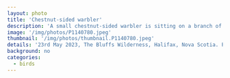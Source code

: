 ```yaml
---
layout: photo
title: 'Chestnut-sided warbler'
description: 'A small chestnut-sided warbler is sitting on a branch of red maple, yellow cap gleaming in the sun'
image: '/img/photos/P1140780.jpeg'
thumbnail: '/img/photos/thumbnail.P1140780.jpeg'
details: '23rd May 2023, The Bluffs Wilderness, Halifax, Nova Scotia. Panasonic DMC-FZ70, 200mm, f5.7, 1/500s'
background: no
categories: 
  - birds
---
```

